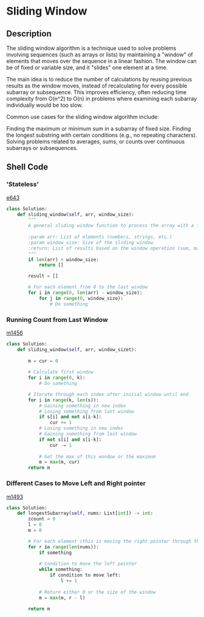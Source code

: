 # Sliding Window

## Description

The sliding window algorithm is a technique used to solve problems involving sequences (such as arrays or lists) by maintaining a "window" of elements that moves over the sequence in a linear fashion. The window can be of fixed or variable size, and it "slides" one element at a time.

The main idea is to reduce the number of calculations by reusing previous results as the window moves, instead of recalculating for every possible subarray or subsequence. This improves efficiency, often reducing time complexity from O(n^2) to O(n) in problems where examining each subarray individually would be too slow.

Common use cases for the sliding window algorithm include:

Finding the maximum or minimum sum in a subarray of fixed size.
Finding the longest substring with certain conditions (e.g., no repeating characters).
Solving problems related to averages, sums, or counts over continuous subarrays or subsequences.

## Shell Code

### 'Stateless'

[e643](/algorithms/search_algorithms/sliding_window/e643/README.md)

```python
class Solution:
    def sliding_window(self, arr, window_size):
        """
        A general sliding window function to process the array with a fixed window size.
        
        :param arr: List of elements (numbers, strings, etc.)
        :param window_size: Size of the sliding window
        :return: List of results based on the window operation (sum, max, min, etc.)
        """
        if len(arr) < window_size:
            return []

        result = []

        # For each element from 0 to the last window
        for i in range(0, len(arr) - window_size):
            for j in range(0, window_size):
                # Do something
```

### Running Count from Last Window

[m1456](/algorithms/search_algorithms/sliding_window/m1456/README.md)

```python
class Solution:
    def sliding_window(self, arr, window_sizet):
        
        m = cur = 0
        
        # Calculate first window
        for i in range(0, k):
            # Do something

        # Iterate through each index after initial window until end
        for i in range(k, len(s)):
            # Gaining something in new index
            # Losing something from last window
            if s[i] and not s[i-k]:
                cur += 1
            # Losing something in new index
            # Gaining something from last window
            if not s[i] and s[i-k]:
                cur -= 1
            
            # Get the max of this wondow or the maximum
            m = max(m, cur)
        return m
```

### Different Cases to Move Left and Right pointer

[m1493](/algorithms/search_algorithms/sliding_window/m1493/README.md)

```python
class Solution:
    def longestSubarray(self, nums: List[int]) -> int:
        zcount = 0
        l = 0
        m = 0

        # For each element (this is moving the right pointer through the array)
        for r in range(len(nums)):
            if something
            
            # Condition to move the left pointer
            while something:
                if condition to move left:
                    l += 1
            
            # Return either 0 or the size of the window
            m = max(m, r - l)
        
        return m
```